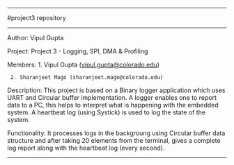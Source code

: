 **************************************************************************
#project3 repository
**************************************************************************

Author: Vipul Gupta

Project: Project 3 - Logging, SPI, DMA & Profiling

Members: 1. Vipul Gupta (vipul.gupta@colorado.edu)

	 2. Sharanjeet Mago (sharanjeet.mago@colorado.edu)

Description: This project is based on a Binary logger application which uses UART and Circular buffer implementation. A logger enables one to report data to a PC, this helps to interpret what is happening with the embedded system. A heartbeat log (using Systick) is used to log the state of the system.

Functionality: It processes logs in the backgroung using Circular buffer data structure and after taking 20 elements from the terminal, gives a complete log report along with the heartbeat log (every second).

**************************************************************************
